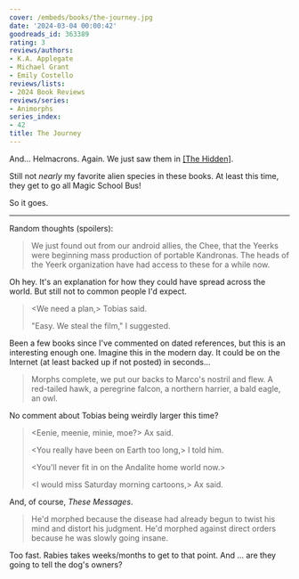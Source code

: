 ```yaml
---
cover: /embeds/books/the-journey.jpg
date: '2024-03-04 00:00:42'
goodreads_id: 363389
rating: 3
reviews/authors:
- K.A. Applegate
- Michael Grant
- Emily Costello
reviews/lists:
- 2024 Book Reviews
reviews/series:
- Animorphs
series_index:
- 42
title: The Journey
---
```

And... Helmacrons. Again. We just saw them in [[The Hidden]](). 

Still not *nearly* my favorite alien species in these books.  At least this time, they get to go all Magic School Bus! 

So it goes. 

<!--more-->

- - - 

Random thoughts (spoilers):

> We just found out from our android allies, the Chee, that the Yeerks were beginning mass production of portable Kandronas. The heads of the Yeerk organization have had access to these for a while now.

Oh hey. It's an explanation for how they could have spread across the world. But still not to common people I'd expect. 

> <We need a plan,> Tobias said.
> 
> "Easy. We steal the film," I suggested.

Been a few books since I've commented on dated references, but this is an interesting enough one. Imagine this in the modern day. It could be on the Internet (at least backed up if not posted) in seconds...

> Morphs complete, we put our backs to Marco's nostril and flew. A red-tailed hawk, a peregrine falcon, a northern harrier, a bald eagle, an owl.

No comment about Tobias being weirdly larger this time? 

> <Eenie, meenie, minie, moe?> Ax said.
> 
> <You really have been on Earth too long,> I told him.
> 
> <You'll never fit in on the Andalite home world now.>
> 
> <I would miss Saturday morning cartoons,> Ax said.

And, of course, *These Messages*. 

> He'd morphed because the disease had already begun to twist his mind and distort his judgment. He'd morphed against direct orders because he was slowly going insane.

Too fast. Rabies takes weeks/months to get to that point. And ... are they going to tell the dog's owners?